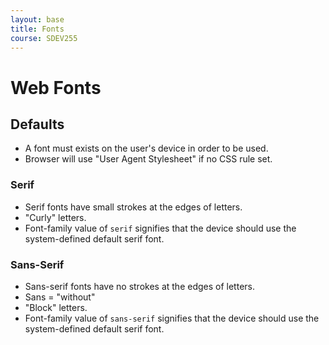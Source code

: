 ```yaml
---
layout: base
title: Fonts
course: SDEV255
---
```


# Web Fonts

## Defaults

- A font must exists on the user's device in order to be used.
- Browser will use "User Agent Stylesheet" if no CSS rule set.

### Serif

- Serif fonts have small strokes at the edges of letters.
- "Curly" letters.
- Font-family value of `serif` signifies that the device should use the system-defined default serif font.

### Sans-Serif

- Sans-serif fonts have no strokes at the edges of letters.
- Sans = "without"
- "Block" letters.
- Font-family value of `sans-serif` signifies that the device should use the system-defined default serif font. 
